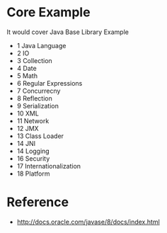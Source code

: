# Core Example
It would cover Java Base Library Example
* 1   Java Language
* 2   IO
* 3   Collection
* 4   Date 
* 5   Math
* 6   Regular Expressions
* 7   Concurrecny
* 8   Reflection
* 9   Serialization
* 10  XML
* 11  Network
* 12  JMX
* 13  Class Loader
* 14  JNI
* 14  Logging
* 16  Security
* 17  Internationalization
* 18  Platform

# Reference
* http://docs.oracle.com/javase/8/docs/index.html